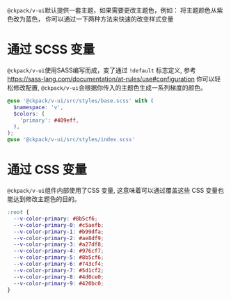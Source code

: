 `@ckpack/v-ui`默认提供一套主题，如果需要更改主题色，例如： 将主题颜色从紫色改为蓝色，
你可以通过一下两种方法来快速的改变样式变量

# 通过 SCSS 变量

`@ckpack/v-ui`使用SASS编写而成，变了通过 `!default` 标志定义, 参考<https://sass-lang.com/documentation/at-rules/use#configuration> 你可以轻松修改配置, `@ckpack/v-ui`会根据你传入的主题色生成一系列梯度的颜色。

```SCSS
@use '@ckpack/v-ui/src/styles/base.scss' with (
  $namespace: 'v',
  $colors: (
    'primary': #409eff,
  ),
);
@use '@ckpack/v-ui/src/styles/index.scss'
```

# 通过 CSS 变量

`@ckpack/v-ui`组件内部使用了CSS 变量, 这意味着可以通过覆盖这些 CSS 变量也能达到修改主题色的目的。

```CSS
:root {
  --v-color-primary: #8b5cf6;
  --v-color-primary-0: #c5aefb;
  --v-color-primary-1: #b99dfa;
  --v-color-primary-2: #ae8df9;
  --v-color-primary-3: #a27df8;
  --v-color-primary-4: #976cf7;
  --v-color-primary-5: #8b5cf6;
  --v-color-primary-6: #743cf4;
  --v-color-primary-7: #5d1cf2;
  --v-color-primary-8: #4d0ce0;
  --v-color-primary-9: #420bc0;
}
```

